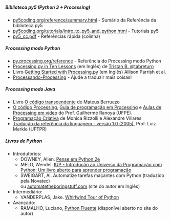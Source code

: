 ##### Biblioteca py5 (Python 3 + Processing)

- [py5coding.org/reference/summary.html](https://py5coding.org/reference/summary.html) - Sumário da Referência da biblioteca py5
- [py5coding.org/tutorials/intro_to_py5_and_python.html](https://py5coding.org/tutorials/intro_to_py5_and_python.html) - Tutoriais py5
- [py5_cc.pdf](https://github.com/villares/processing.py-cheat-sheet/blob/pt-br/py5/py5_cc.pdf) - Referências rápida (colinha)

##### Processing modo Python

- [py.processing.org/reference](http://py.processing.org/reference) - Referência do Processing modo Python
- [Processing.py in Ten Lessons](https://tabreturn.github.io/#processing-reverse) (em Inglês) de [Tristan B. @tabreturn](http://portfolio.tabreturn.com/)
- Livro [Getting Started with Processing.py](http://www.worldcat.org/oclc/1001947294) (em Inglês) Allison Parrish et al.
- [Processando-Processing](https://github.com/arteprog/processando-processing) - Ajude a traduzir mais coisas!

##### Processing modo Java

- Livro [O código transcendente](https://codigotranscendente.github.io/livro/about.html) de Mateus Berruezo
- [O código Processing](https://www.ranoya.com/books/public/processing/), [Guia de programação em Processing](https://www.ranoya.com/aulas/designgenerativo/playgroundDocs/introProcessing.php?theme=dgen&elementos=processing) e [Aulas de Processing em vídeo](https://www.youtube.com/watch?v=iWtdcmcD8qM&list=PLtqMZvORRX52bzxeoZ1QyqJIhR3EuU41R) do Prof. Guilherme Ranoya (UFPE).
- [Programação Criativa](http://arteprog.space/programacao-criativa) de Monica Rizzolli e Alexandre Villares
- [Tradução da referência da linguagem - versão 1.0 (2005)](http://www.dainf.ct.utfpr.edu.br/~merkle/processing/reference/ptBR/index.html), Prof. Luiz Merkle (UFTPR)

##### Livros de Python

- Introdutórios:
  - DOWNEY, Allen. [Pense em Python 2e](https://penseallen.github.io/PensePython2e/)
  - MELO, Wendel. [IUP - Introdução ao Universo da Programação com Python: Um livro aberto para aprender programação](https://wendelmelo.net/iup/)
  - SWEIGART, Al. Automatize tarefas maçantes com Python (traduzido pela Novatec)<br> ou [automatetheboringstuff.com](https://automatetheboringstuff.com) (site do autor em Inglês)
- Intermediário:
  - VANDERPLAS, Jake. [Whirlwind Tour of Python](https://jakevdp.github.io/WhirlwindTourOfPython) 
- Avançado:
  - RAMALHO, Luciano, [Python Fluente](https://pythonfluente.com) (disponível aberto no site do autor)
